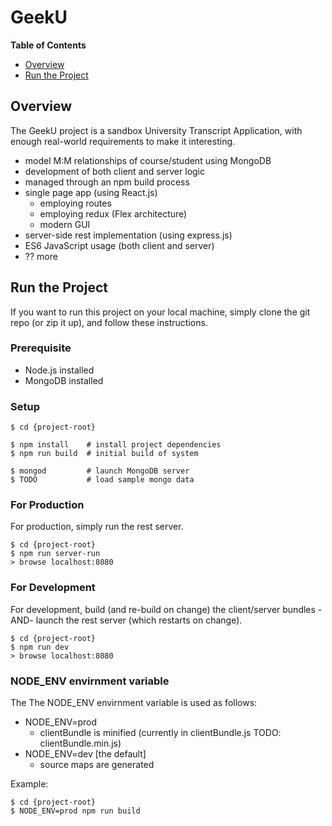 # GeekU

**Table of Contents**

- [Overview](#overview)
- [Run the Project](#run-the-project)


## Overview

The GeekU project is a sandbox University Transcript Application, with
enough real-world requirements to make it interesting.

- model M:M relationships of course/student using MongoDB
- development of both client and server logic
- managed through an npm build process
- single page app (using React.js)
  * employing routes
  * employing redux (Flex architecture)
  * modern GUI
- server-side rest implementation (using express.js)
- ES6 JavaScript usage (both client and server)
- ?? more


## Run the Project

If you want to run this project on your local machine, simply clone
the git repo (or zip it up), and follow these instructions.

### Prerequisite

- Node.js installed
- MongoDB installed


### Setup

```
$ cd {project-root}

$ npm install    # install project dependencies
$ npm run build  # initial build of system

$ mongod         # launch MongoDB server
$ TODO           # load sample mongo data
```

### For Production

For production, simply run the rest server.

```
$ cd {project-root}
$ npm run server-run
> browse localhost:8080
```

### For Development

For development, build (and re-build on change) the client/server
bundles -AND- launch the rest server (which restarts on change).

```
$ cd {project-root}
$ npm run dev
> browse localhost:8080
```

### NODE_ENV envirnment variable

The The NODE_ENV envirnment variable is used as follows:
- NODE_ENV=prod
  * clientBundle is minified (currently in clientBundle.js TODO: clientBundle.min.js)
- NODE_ENV=dev [the default]
  * source maps are generated

Example: 

```
$ cd {project-root}
$ NODE_ENV=prod npm run build
```

